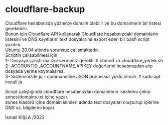 # cloudflare-backup
Cloudflare hesabınızda yüzlerce domain olabilir ve bu domainlerin bir listesi gerekebilir.  
Bunun için Cloudflare API kullanarak Cloudflare hesabınızdaki domainlerin listesini ve DNS kayıtlarını text dosyalarına export eden bir bash script yazdım.   
Ubuntu 20.04 altında sorunsuz çalışmaktadır.   
Scriptin çalışabilmesi için  
1- Dosyaya çalıştırma izni vermeniz gerekli. # chmod +x cloudflare_yedek.sh  
2- ACCOUNTID ,ACCOUNTNAME,APIKEY değerlerini hesabınızdan alıp dosyada yerine koymalısınız.  
3- Sisteminizde jq - commandline JSON processor yüklü olmalı. # sudo apt install jq  

Script çalıştığında cloudflare hesabınızdan domainlerin isimlerini çekip zones/domains.txt içine yazar.  
zones klasörü içine domain isimleri adında text dosyaları oluşturup içlerine DNS vs. bilgilerini koyar.  

İsmail KIŞLA /2023  
